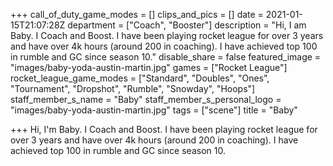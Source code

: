 +++
call_of_duty_game_modes = []
clips_and_pics = []
date = 2021-01-15T21:07:28Z
department = ["Coach", "Booster"]
description = "Hi, I am Baby. I Coach and Boost. I have been playing rocket league for over 3 years and have over 4k hours (around 200 in coaching). I have achieved top 100 in rumble and GC since season 10."
disable_share = false
featured_image = "images/baby-yoda-austin-martin.jpg"
games = ["Rocket League"]
rocket_league_game_modes = ["Standard", "Doubles", "Ones", "Tournament", "Dropshot", "Rumble", "Snowday", "Hoops"]
staff_member_s_name = "Baby"
staff_member_s_personal_logo = "images/baby-yoda-austin-martin.jpg"
tags = ["scene"]
title = "Baby"

+++
Hi, I'm Baby. I Coach and Boost. I have been playing rocket league for over 3 years and have over 4k hours (around 200 in coaching). I have achieved top 100 in rumble and GC since season 10.